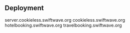 Deployment
-----------
server.cookieless.swiftwave.org
cookieless.swiftwave.org
hotelbooking.swiftwave.org
travelbooking.swiftwave.org